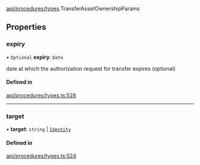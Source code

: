 [api/procedures/types](../../../../Modules/API/Procedures/Types.md).TransferAssetOwnershipParams

## Properties

### expiry

• `Optional` **expiry**: `Date`

date at which the authorization request for transfer expires (optional)

#### Defined in

[api/procedures/types.ts:528](https://github.com/PolymeshAssociation/polymesh-sdk/blob/15be87e8/src/api/procedures/types.ts#L528)

___

### target

• **target**: `string` \| [`Identity`](../../../../Classes/API/Entities/Identity/Identity.md)

#### Defined in

[api/procedures/types.ts:524](https://github.com/PolymeshAssociation/polymesh-sdk/blob/15be87e8/src/api/procedures/types.ts#L524)
